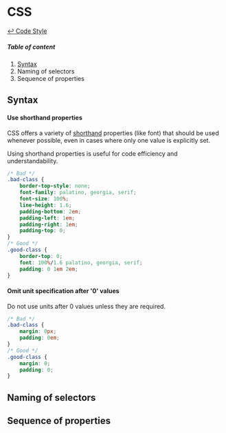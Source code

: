 CSS
==

[↩ Code Style](https://github.com/ahtohbi4/code-style/blob/master/README.md#code-style)

##### Table of content
1. [Syntax](#syntax)
2. Naming of selectors
3. Sequence of properties

Syntax
--

#### Use shorthand properties

CSS offers a variety of [shorthand](http://www.w3.org/TR/CSS21/about.html#shorthand) properties (like font) that should be used whenever possible, even in cases where only one value is explicitly set.

Using shorthand properties is useful for code efficiency and understandability.
```css
/* Bad */
.bad-class {
    border-top-style: none;
    font-family: palatino, georgia, serif;
    font-size: 100%;
    line-height: 1.6;
    padding-bottom: 2em;
    padding-left: 1em;
    padding-right: 1em;
    padding-top: 0;
}
/* Good */
.good-class {
    border-top: 0;
    font: 100%/1.6 palatino, georgia, serif;
    padding: 0 1em 2em;
}
```

#### Omit unit specification after '0' values

Do not use units after 0 values unless they are required.
```css
/* Bad */
.bad-class {
    margin: 0px;
    padding: 0em;
}
/* Good */
.good-class {
    margin: 0;
    padding: 0;
}
```

Naming of selectors
--

Sequence of properties
--
